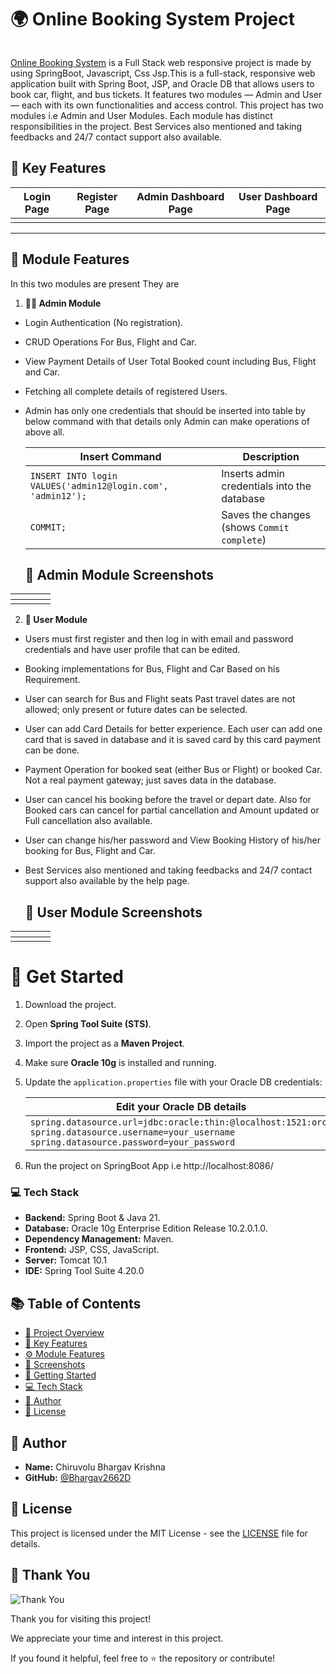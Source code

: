 # 🌍 Online Booking System Project
![]()

[Online Booking System](https://github.com/Bhargav2662D/Online-Booking-System) is a Full Stack web responsive project is made by using SpringBoot, Javascript, Css Jsp.This is a full-stack, responsive web application built with Spring Boot, JSP, and Oracle DB that allows users to book car, flight, and bus tickets. It features two modules — Admin and User — each with its own functionalities and access control. This project has two modules i.e Admin and User Modules. Each module has distinct responsibilities in the project. Best Services also mentioned and taking feedbacks and 24/7 contact support also available.

## 🔑 Key Features

| Login Page | Register Page | Admin Dashboard Page | User Dashboard Page |
| -------| -------| -------| -------|
| ![]() | ![]() | ![]() | ![]() |

-----------------------------------------------

## 👥 Module Features
In this two modules are present They are
1. **👨‍💼 Admin Module**
 - Login Authentication (No registration).
 - CRUD Operations For Bus, Flight and Car.
 - View Payment Details of User Total Booked count including Bus, Flight and Car.
 - Fetching all complete details of registered Users.
 - Admin has only one credentials that should be inserted into table by below command with that details only Admin can make operations of above all.
      
      | Insert Command | Description | 
      | -------| -------|
      | `INSERT INTO login VALUES('admin12@login.com', 'admin12');`| Inserts admin credentials into the database |
      | `COMMIT;`| Saves the changes (shows `Commit complete`) |

      ## 📸 Admin Module Screenshots
| ![]() | ![]()| ![]()| ![]()|
|--------------| --------------|   --------------|  --------------|    
|  ![]()| ![]()| ![]()| ![]()|

2. **🙋 User Module**
 - Users must first register and then log in with email and password credentials and have user profile that can be edited.
 - Booking implementations for Bus, Flight and Car Based on his Requirement.
 - User can search for Bus and Flight seats Past travel dates are not allowed; only present or future dates can be selected.
 - User can add Card Details for better experience. Each user can add one card that is saved in database and it is saved card by this card payment can be done.
 - Payment Operation for booked seat (either Bus or Flight) or booked Car. Not a real payment gateway; just saves data in the database.
 - User can cancel his booking before the travel or depart date. Also for Booked cars can cancel for partial cancellation and Amount updated or Full cancellation also available.
 - User can change his/her password and View Booking History of his/her booking for Bus, Flight and Car.
 - Best Services also mentioned and taking feedbacks and 24/7 contact support also available by the help page. 
    
     ## 📸 User Module Screenshots
| ![]() | ![]()| ![]()| ![]()|
|--------------| --------------|   --------------|  --------------|    
|  ![]()| ![]()| ![]()| ![]()|

# 🚀 Get Started
1. Download the project.  
2. Open **Spring Tool Suite (STS)**.  
3. Import the project as a **Maven Project**.  
4. Make sure **Oracle 10g** is installed and running.  
5. Update the `application.properties` file with your Oracle DB credentials:

   | **Edit your Oracle DB details** |
   |-----------------------------|
   | `spring.datasource.url=jdbc:oracle:thin:@localhost:1521:orcl` <br> `spring.datasource.username=your_username` <br> `spring.datasource.password=your_password` |
6. Run the project on SpringBoot App i.e http://localhost:8086/ 

### 💻 Tech Stack

- **Backend:** Spring Boot & Java 21.
- **Database:** Oracle 10g Enterprise Edition Release 10.2.0.1.0.
- **Dependency Management:** Maven.
- **Frontend:** JSP, CSS, JavaScript.
- **Server:** Tomcat 10.1
- **IDE:** Spring Tool Suite 4.20.0

## 📚 Table of Contents

- [📝 Project Overview](#-online-booking-system-project)
- [📌 Key Features](#-key-features)
- [⚙️ Module Features](#-module-features)
- [📸 Screenshots](#-admin-module-screenshots)
- [🚀 Getting Started](#-get-started)
- [💻 Tech Stack](#-tech-stack)
- [👤 Author](#-author)
- [📄 License](#-license)

## 👤 Author
- **Name:** Chiruvolu Bhargav Krishna
- **GitHub:** [@Bhargav2662D](https://github.com/Bhargav2662D)

## 📄 License
This project is licensed under the MIT License - see the [LICENSE](LICENSE) file for details.

## 🙏 Thank You

![Thank You](https://img.shields.io/badge/Thank%20You-🙏-green?style=for-the-badge)

Thank you for visiting this project!  

We appreciate your time and interest in this project.

If you found it helpful, feel free to ⭐ the repository or contribute!
